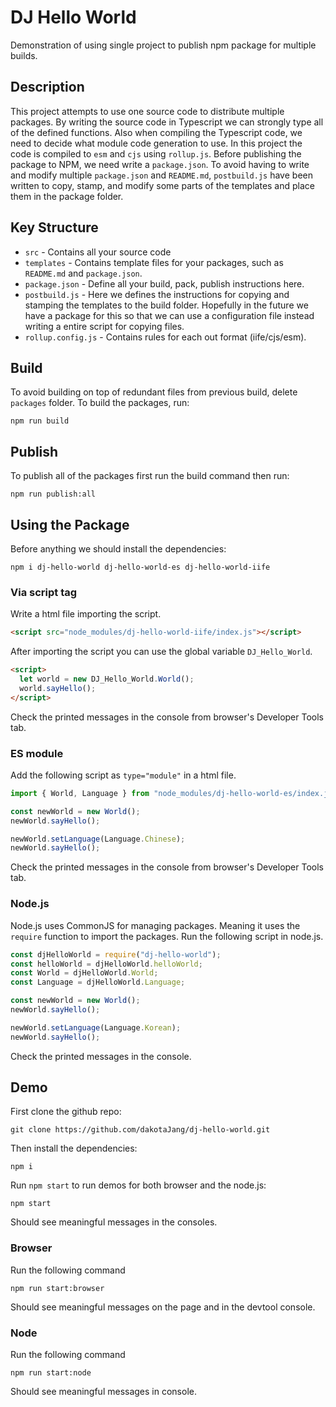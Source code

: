 # DJ Hello World
Demonstration of using single project to publish npm package for multiple builds.

## Description
This project attempts to use one source code to distribute multiple packages.
By writing the source code in Typescript we can strongly type all of the defined functions. Also when compiling the Typescript code, we need to decide what module code generation to use. In this project the code is compiled to ```esm``` and ```cjs``` using ```rollup.js```. Before publishing the package to NPM, we need write a ```package.json```. To avoid having to write and modify multiple ```package.json``` and ```README.md```, ```postbuild.js``` have been written to copy, stamp, and modify some parts of the templates and place them in the package folder.

## Key Structure
- ```src``` - Contains all your source code
- ```templates``` - Contains template files for your packages, such as ```README.md``` and ```package.json```.
- ```package.json``` - Define all your build, pack, publish instructions here.
- ```postbuild.js``` - Here we defines the instructions for copying and stamping the templates to the build folder. Hopefully in the future we have a package for this so that we can use a configuration file instead writing a entire script for copying files.
- ```rollup.config.js``` - Contains rules for each out format (iife/cjs/esm).

## Build
To avoid building on top of redundant files from previous build, delete ```packages``` folder.
To build the packages, run:
```
npm run build
```

## Publish
To publish all of the packages first run the build command then run:
```
npm run publish:all
```

## Using the Package
Before anything we should install the dependencies:
```
npm i dj-hello-world dj-hello-world-es dj-hello-world-iife
```

### Via script tag
Write a html file importing the script.
```html
<script src="node_modules/dj-hello-world-iife/index.js"></script>
```
After importing the script you can use the global variable ```DJ_Hello_World```.
```html
<script>
  let world = new DJ_Hello_World.World();
  world.sayHello();
</script>
```
Check the printed messages in the console from browser's Developer Tools tab.

### ES module
Add the following script as ```type="module"``` in a html file.
```js
import { World, Language } from "node_modules/dj-hello-world-es/index.js";

const newWorld = new World();
newWorld.sayHello();

newWorld.setLanguage(Language.Chinese);
newWorld.sayHello();
```
Check the printed messages in the console from browser's Developer Tools tab.

### Node.js
Node.js uses CommonJS for managing packages. Meaning it uses the ```require``` function to import the packages. Run the following script in node.js.
```js
const djHelloWorld = require("dj-hello-world");
const helloWorld = djHelloWorld.helloWorld;
const World = djHelloWorld.World;
const Language = djHelloWorld.Language;

const newWorld = new World();
newWorld.sayHello();

newWorld.setLanguage(Language.Korean);
newWorld.sayHello();
```
Check the printed messages in the console.

## Demo
First clone the github repo:
```
git clone https://github.com/dakotaJang/dj-hello-world.git
```
Then install the dependencies:
```
npm i
```

Run ```npm start``` to run demos for both browser and the node.js:
```
npm start
```
Should see meaningful messages in the consoles.

### Browser
Run the following command
```
npm run start:browser
```
Should see meaningful messages on the page and in the devtool console.

### Node
Run the following command
```
npm run start:node
```
Should see meaningful messages in console.
